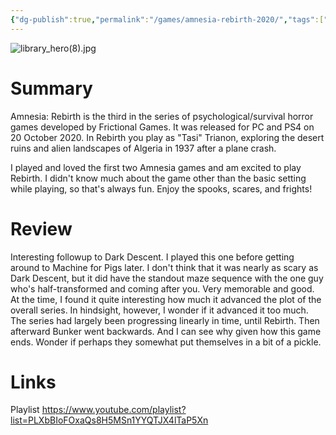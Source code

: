 ```yaml
---
{"dg-publish":true,"permalink":"/games/amnesia-rebirth-2020/","tags":["LP"],"created":"2023-12-08","updated":"2024-08-05"}
---
```



![library_hero(8).jpg](/img/user/Attachments/library_hero(8).jpg)

# Summary

Amnesia: Rebirth is the third in the series of psychological/survival horror games developed by Frictional Games. It was released for PC and PS4 on 20 October 2020. In Rebirth you play as "Tasi" Trianon, exploring the desert ruins and alien landscapes of Algeria in 1937 after a plane crash.

I played and loved the first two Amnesia games and am excited to play Rebirth. I didn't know much about the game other than the basic setting while playing, so that's always fun. Enjoy the spooks, scares, and frights!

# Review

Interesting followup to Dark Descent. I played this one before getting around to Machine for Pigs later. I don't think that it was nearly as scary as Dark Descent, but it did have the standout maze sequence with the one guy who's half-transformed and coming after you. Very memorable and good. At the time, I found it quite interesting how much it advanced the plot of the overall series. In hindsight, however, I wonder if it advanced it too much. The series had largely been progressing linearly in time, until Rebirth. Then afterward Bunker went backwards. And I can see why given how this game ends. Wonder if perhaps they somewhat put themselves in a bit of a pickle.

# Links

Playlist https://www.youtube.com/playlist?list=PLXbBIoFOxaQs8H5MSn1YYQTJX4lTaP5Xn
